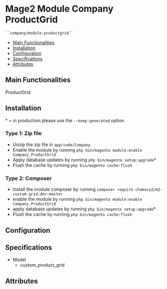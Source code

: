 # Mage2 Module Company ProductGrid

    ``company/module-productgrid``

 - [Main Functionalities](#markdown-header-main-functionalities)
 - [Installation](#markdown-header-installation)
 - [Configuration](#markdown-header-configuration)
 - [Specifications](#markdown-header-specifications)
 - [Attributes](#markdown-header-attributes)


## Main Functionalities
ProductGrid

## Installation
\* = in production please use the `--keep-generated` option

### Type 1: Zip file

 - Unzip the zip file in `app/code/Company`
 - Enable the module by running `php bin/magento module:enable Company_ProductGrid`
 - Apply database updates by running `php bin/magento setup:upgrade`\*
 - Flush the cache by running `php bin/magento cache:flush`

### Type 2: Composer
 - Install the module composer by running `composer require chamara2/m2-custom-grid:dev-master`
 - enable the module by running `php bin/magento module:enable Company_ProductGrid`
 - apply database updates by running `php bin/magento setup:upgrade`\*
 - Flush the cache by running `php bin/magento cache:flush`


## Configuration




## Specifications

 - Model
	- custom_product_grid


## Attributes



